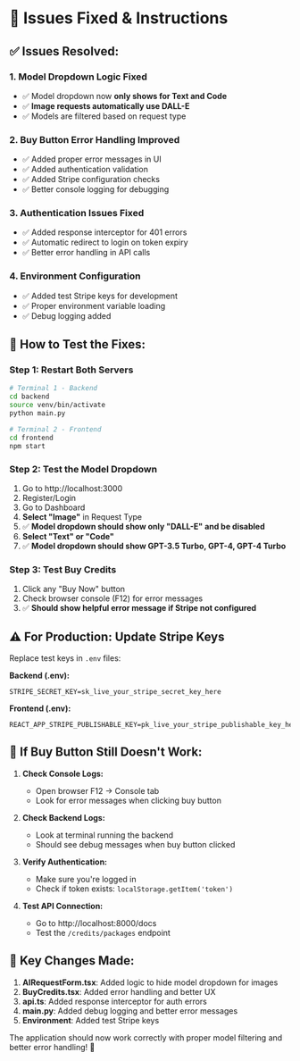 # 🔧 Issues Fixed & Instructions

## ✅ **Issues Resolved:**

### 1. **Model Dropdown Logic Fixed** 
- ✅ Model dropdown now **only shows for Text and Code**
- ✅ **Image requests automatically use DALL-E**
- ✅ Models are filtered based on request type

### 2. **Buy Button Error Handling Improved**
- ✅ Added proper error messages in UI
- ✅ Added authentication validation
- ✅ Added Stripe configuration checks
- ✅ Better console logging for debugging

### 3. **Authentication Issues Fixed**
- ✅ Added response interceptor for 401 errors
- ✅ Automatic redirect to login on token expiry
- ✅ Better error handling in API calls

### 4. **Environment Configuration**
- ✅ Added test Stripe keys for development
- ✅ Proper environment variable loading
- ✅ Debug logging added

## 🚀 **How to Test the Fixes:**

### Step 1: Restart Both Servers
```bash
# Terminal 1 - Backend
cd backend
source venv/bin/activate
python main.py

# Terminal 2 - Frontend  
cd frontend
npm start
```

### Step 2: Test the Model Dropdown
1. Go to http://localhost:3000
2. Register/Login
3. Go to Dashboard
4. **Select "Image"** in Request Type
5. ✅ **Model dropdown should show only "DALL-E" and be disabled**
6. **Select "Text" or "Code"**
7. ✅ **Model dropdown should show GPT-3.5 Turbo, GPT-4, GPT-4 Turbo**

### Step 3: Test Buy Credits
1. Click any "Buy Now" button
2. Check browser console (F12) for error messages
3. ✅ **Should show helpful error message if Stripe not configured**

## ⚠️ **For Production: Update Stripe Keys**

Replace test keys in `.env` files:

**Backend (.env):**
```
STRIPE_SECRET_KEY=sk_live_your_stripe_secret_key_here
```

**Frontend (.env):**
```
REACT_APP_STRIPE_PUBLISHABLE_KEY=pk_live_your_stripe_publishable_key_here
```

## 🐛 **If Buy Button Still Doesn't Work:**

1. **Check Console Logs:**
   - Open browser F12 → Console tab
   - Look for error messages when clicking buy button

2. **Check Backend Logs:**
   - Look at terminal running the backend
   - Should see debug messages when buy button clicked

3. **Verify Authentication:**
   - Make sure you're logged in
   - Check if token exists: `localStorage.getItem('token')`

4. **Test API Connection:**
   - Go to http://localhost:8000/docs
   - Test the `/credits/packages` endpoint

## 📝 **Key Changes Made:**

1. **AIRequestForm.tsx**: Added logic to hide model dropdown for images
2. **BuyCredits.tsx**: Added error handling and better UX
3. **api.ts**: Added response interceptor for auth errors
4. **main.py**: Added debug logging and better error messages
5. **Environment**: Added test Stripe keys

The application should now work correctly with proper model filtering and better error handling! 🎉
